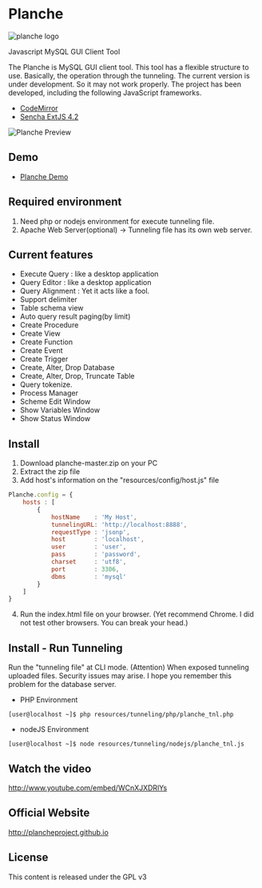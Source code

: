 # Planche

![planche logo](http://www.makewebapp.net/planche-master/resources/images/logo.jpg)

Javascript MySQL GUI Client Tool

The Planche is MySQL GUI client tool. This tool has a flexible structure to use. Basically, the operation through the tunneling.
The current version is under development. So it may not work properly. The project has been developed, including the following JavaScript frameworks.

- [CodeMirror](http://codemirror.net/)
- [Sencha ExtJS 4.2](http://www.sencha.com/products/extjs/)

![Planche Preview](http://extjs.makewebapp.net/wp-content/uploads/2015/01/01.png)

## Demo

- [Planche Demo](http://www.makewebapp.net/planche-master)


## Required environment

1. Need php or nodejs environment for execute tunneling file.
2. Apache Web Server(optional) -> Tunneling file has its own web server.


## Current features

- Execute Query : like a desktop application
- Query Editor : like a desktop application
- Query Alignment : Yet it acts like a fool.
- Support delimiter
- Table schema view
- Auto query result paging(by limit)
- Create Procedure
- Create View
- Create Function
- Create Event
- Create Trigger
- Create, Alter, Drop Database
- Create, Alter, Drop, Truncate Table
- Query tokenize.
- Process Manager
- Scheme Edit Window
- Show Variables Window
- Show Status Window


## Install

1. Download planche-master.zip on your PC
2. Extract the zip file
3. Add host's information on the "resources/config/host.js" file

```javascript
Planche.config = {
    hosts : [
        {
            hostName    : 'My Host',
            tunnelingURL: 'http://localhost:8888',
            requestType : 'jsonp',
            host        : 'localhost',
            user        : 'user',
            pass        : 'password',
            charset     : 'utf8',
            port        : 3306,
            dbms        : 'mysql'
        }
    ]
}

```
4. Run the index.html file on your browser.
   (Yet recommend Chrome. I did not test other browsers. You can break your head.)

## Install - Run Tunneling

Run the "tunneling file" at CLI mode.
(Attention) When exposed tunneling uploaded files. Security issues may arise. I hope you remember this problem for the database server.

- PHP Environment
```
[user@localhost ~]$ php resources/tunneling/php/planche_tnl.php
```

- nodeJS Environment
```
[user@localhost ~]$ node resources/tunneling/nodejs/planche_tnl.js
```

## Watch the video

http://www.youtube.com/embed/WCnXJXDRlYs

## Official Website

http://plancheproject.github.io

## License

This content is released under the GPL v3